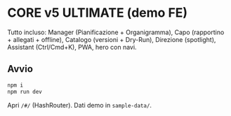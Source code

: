 # CORE v5 ULTIMATE (demo FE)
Tutto incluso: Manager (Pianificazione + Organigramma), Capo (rapportino + allegati + offline), Catalogo (versioni + Dry-Run), Direzione (spotlight), Assistant (Ctrl/Cmd+K), PWA, hero con navi.

## Avvio
```bash
npm i
npm run dev
```
Apri `/#/` (HashRouter). Dati demo in `sample-data/`.
